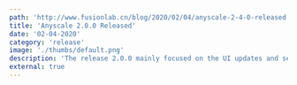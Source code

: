```yaml
---
path: 'http://www.fusionlab.cn/blog/2020/02/04/anyscale-2-4-0-released'
title: 'Anyscale 2.0.0 Released'
date: '02-04-2020'
category: 'release'
image: './thumbs/default.png'
description: 'The release 2.0.0 mainly focused on the UI updates and selected enhacements.'
external: true
---
```

